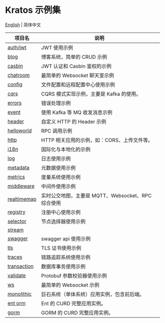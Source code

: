 # Kratos 示例集

[English](README.md) | 简体中文

| 项目名                       | 说明                                               |
| ---------------------------- | -------------------------------------------------- |
| [auth/jwt](./auth/jwt)       | JWT 使用示例                                       |
| [blog](./blog)               | 博客系统，简单的 CRUD 示例                         |
| [casbin](./casbin)           | JWT 认证和 Casbin 鉴权的示例                       |
| [chatroom](./chatroom)       | 最简单的 Websocket 聊天室示例                      |
| [config](./config)           | 文件配置和远程配置中心使用示例                     |
| [cqrs](./cqrs)               | CQRS 模式实现示例，主要是 Kafka 的使用。           |
| [errors](./errors)           | 错误处理示例                                       |
| [event](./event)             | 使用 Kafka 等 MQ 收发消息示例                      |
| [header](./header)           | 自定义 HTTP 的 Header 示例                         |
| [helloworld](./helloworld)   | RPC 调用示例                                       |
| [http](./http)               | HTTP 相关应用的示例，如：CORS、上传文件等。        |
| [i18n](./i18n)               | 国际化与本地化的示例                               |
| [log](./log)                 | 日志使用示例                                       |
| [metadata](./metadata)       | 元数据使用示例                                     |
| [metrics](./metrics)         | 度量系统使用示例                                   |
| [middleware](./middleware)   | 中间件使用示例                                     |
| [realtimemap](./realtimemap) | 实时公交地图，主要是 MQTT、Websocket、RPC 综合使用 |
| [registry](./registry)       | 注册中心使用示例                                   |
| [selector](./selector)       | 节点选择器使用示例                                 |
| [stream](./stream)           |                                                    |
| [swagger](./swagger)         | swagger api 使用示例                               |
| [tls](./tls)                 | TLS 证书使用示例                                   |
| [traces](./traces)           | 链路追踪系统使用示例                               |
| [transaction](./transaction) | 数据库事务使用示例                                 |
| [validate](./validate)       | Protobuf 参数校验器使用示例                        |
| [ws](./ws)                   | 最简单的 Websocket 示例                            |
| [monolithic](./monolithic)   | 巨石系统（单体系统）应用实例，包含前后端。         |
| [ent orm](./orm/ent/)        | Ent 的 CURD 完整应用实例。                         |
| [gorm](./monolithic)         | GORM 的 CURD 完整应用实例。                        |
